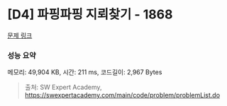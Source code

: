 # [D4] 파핑파핑 지뢰찾기 - 1868 

[문제 링크](https://swexpertacademy.com/main/code/problem/problemDetail.do?contestProbId=AV5LwsHaD1MDFAXc) 

### 성능 요약

메모리: 49,904 KB, 시간: 211 ms, 코드길이: 2,967 Bytes



> 출처: SW Expert Academy, https://swexpertacademy.com/main/code/problem/problemList.do